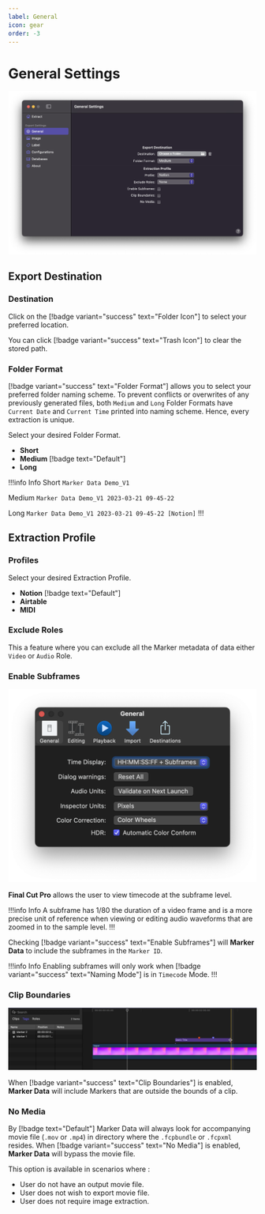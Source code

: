 ```yaml
---
label: General
icon: gear
order: -3
---
```

# General Settings

![General Settings](/assets/md-general-settings.png)

## Export Destination

### Destination

Click on the [!badge variant="success" text="Folder Icon"] to select your preferred location. 

You can click [!badge variant="success" text="Trash Icon"] to clear the stored path.

### Folder Format

[!badge variant="success" text="Folder Format"] allows you to select your preferred folder naming scheme. To prevent conflicts or overwrites of any previously generated files, both `Medium` and `Long` Folder Formats have `Current Date` and `Current Time` printed into naming scheme. Hence, every extraction is unique.

Select your desired Folder Format.
- **Short**
- **Medium** [!badge text="Default"]
- **Long**

!!!info Info
Short
`Marker Data Demo_V1`

Medium
`Marker Data Demo_V1 2023-03-21 09-45-22`

Long
`Marker Data Demo_V1 2023-03-21 09-45-22 [Notion]`
!!!

## Extraction Profile

### Profiles

Select your desired Extraction Profile.
- **Notion** [!badge text="Default"]
- **Airtable**
- **MIDI**

### Exclude Roles

This a feature where you can exclude all the Marker metadata of data either `Video` or `Audio` Role.

### Enable Subframes

![Final Cut Pro's Time Display](/assets/fcp-subframes.png)

**Final Cut Pro** allows the user to view timecode at the subframe level.

!!!info Info
A subframe has 1/80 the duration of a video frame and is a more precise unit of reference when viewing or editing audio waveforms that are zoomed in to the sample level.
!!!

Checking [!badge variant="success" text="Enable Subframes"] will **Marker Data** to include the subframes in the `Marker ID`.

!!!info Info
Enabling subframes will only work when [!badge variant="success" text="Naming Mode"] is in `Timecode` Mode.
!!!

### Clip Boundaries

![Markers Within Clip Boundaries](/assets/fcp-clip-boundaries.gif)

When [!badge variant="success" text="Clip Boundaries"] is enabled, **Marker Data** will include Markers that are outside the bounds of a clip.

### No Media

By [!badge text="Default"] Marker Data will always look for accompanying movie file (`.mov` or `.mp4`) in directory where the `.fcpbundle` or `.fcpxml` resides. When [!badge variant="success" text="No Media"] is enabled, **Marker Data** will bypass the movie file.

This option is available in scenarios where :
- User do not have an output movie file.
- User does not wish to export movie file.
- User does not require image extraction.  
